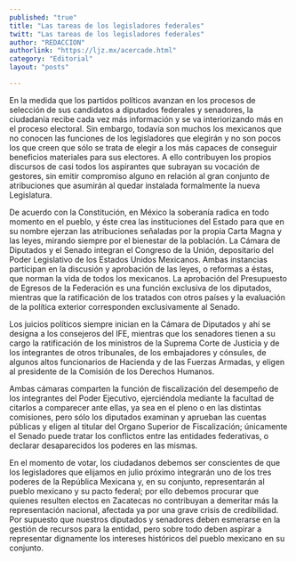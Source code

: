 ```yaml
---
published: "true"
title: "Las tareas de los legisladores federales"
twitt: "Las tareas de los legisladores federales"
author: "REDACCION"
authorlink: "https://ljz.mx/acercade.html"
category: "Editorial"
layout: "posts"

---
```



  En la medida que los partidos políticos avanzan en los procesos de selección de sus candidatos a diputados federales y senadores, la ciudadanía recibe cada vez más información y se va interiorizando más en el proceso electoral. Sin embargo, todavía son muchos los mexicanos que no conocen las funciones de los legisladores que elegirán y no son pocos los que creen que sólo se trata de elegir a los más capaces de conseguir beneficios materiales para sus electores. A ello contribuyen los propios discursos de casi todos los aspirantes que subrayan su vocación de gestores, sin emitir compromiso alguno en relación al gran conjunto de atribuciones que asumirán al quedar instalada formalmente la nueva Legislatura.



  De acuerdo con la Constitución, en México la soberanía radica en todo momento en el pueblo, y éste crea las instituciones del Estado para que en su nombre ejerzan las atribuciones señaladas por la propia Carta Magna y las leyes, mirando siempre por el bienestar de la población. La Cámara de Diputados y el Senado integran el Congreso de la Unión, depositario del Poder Legislativo de los Estados Unidos Mexicanos. Ambas instancias participan en la discusión y aprobación de las leyes, o reformas a éstas, que norman la vida de todos los mexicanos. La aprobación del Presupuesto de Egresos de la Federación es una función exclusiva de los diputados, mientras que la ratificación de los tratados con otros países y la evaluación de la política exterior corresponden exclusivamente al Senado.



  Los juicios políticos siempre inician en la Cámara de Diputados y ahí se designa a los consejeros del IFE, mientras que los senadores tienen a su cargo la ratificación de los ministros de la Suprema Corte de Justicia y de los integrantes de otros tribunales, de los embajadores y cónsules, de algunos altos funcionarios de Hacienda y de las Fuerzas Armadas, y eligen al presidente de la Comisión de los Derechos Humanos.



  Ambas cámaras comparten la función de fiscalización del desempeño de los integrantes del Poder Ejecutivo, ejerciéndola mediante la facultad de citarlos a comparecer ante ellas, ya sea en el pleno o en las distintas comisiones, pero sólo los diputados examinan y aprueban las cuentas públicas y eligen al titular del Organo Superior de Fiscalización; únicamente el Senado puede tratar los conflictos entre las entidades federativas, o declarar desaparecidos los poderes en las mismas.



  En el momento de votar, los ciudadanos debemos ser conscientes de que los legisladores que elijamos en julio próximo integrarán uno de los tres poderes de la República Mexicana y, en su conjunto, representarán al pueblo mexicano y su pacto federal; por ello debemos procurar que quienes resulten electos en Zacatecas no contribuyan a demeritar más la representación nacional, afectada ya por una grave crisis de credibilidad. Por supuesto que nuestros diputados y senadores deben esmerarse en la gestión de recursos para la entidad, pero sobre todo deben aspirar a representar dignamente los intereses históricos del pueblo mexicano en su conjunto.

